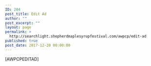 ```yaml
---
ID: 204
post_title: Edit Ad
author: ""
post_excerpt: ""
layout: page
permalink: >
  http://searchlight.shepherdmaplesyrupfestival.com/awpcp/edit-ad
published: true
post_date: 2017-12-20 00:00:00
---
```

[AWPCPEDITAD]